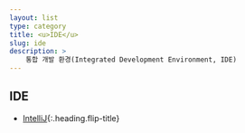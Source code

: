 ```yaml
---
layout: list
type: category
title: <u>IDE</u>
slug: ide
description: >
    통합 개발 환경(Integrated Development Environment, IDE)
---
```


## IDE
* [IntelliJ]{:.heading.flip-title}

[IntelliJ]: /intellij/
